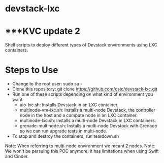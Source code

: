 # devstack-lxc
# ***KVC update 2

Shell scripts to deploy different types of Devstack environments using LXC containers.

# Steps to Use
- Change to the root user: sudo su -
- Clone this repository: git clone https://github.com/osic/devstack-lxc.git
- Run one of these scripts depending on what kind of environment you want:
     - aio-lxc.sh: Installs Devstack in an LXC container.
     - multinode-vm-lxc.sh: Installs a multi-node Devstack, the controller node in the host and a compute node in an LXC container.  
     - multinode-lxc.sh: Installs a multi-node Devstack in LXC containers.
     - grenade-multinode.sh: Installs a multi-node Devstack with Grenade so we can run upgrade tests in multi-node. 
- To stop and destroy the containers, run teardown.sh

Note: When referring to multi-node environment we meant 2 nodes.
Note: We won't be persuing this POC anymore, it has limitations when using Swift and Cinder.
